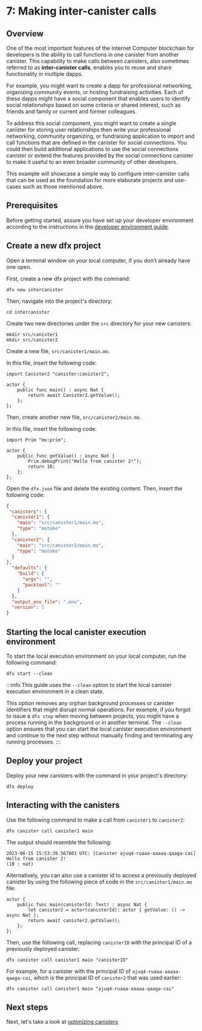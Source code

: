 # 7: Making inter-canister calls

## Overview
One of the most important features of the Internet Computer blockchain for developers is the ability to call functions in one canister from another canister. This capability to make calls between canisters, also sometimes referred to as **inter-canister calls**, enables you to reuse and share functionality in multiple dapps.

For example, you might want to create a dapp for professional networking, organizing community events, or hosting fundraising activities. Each of these dapps might have a social component that enables users to identify social relationships based on some criteria or shared interest, such as friends and family or current and former colleagues.

To address this social component, you might want to create a single canister for storing user relationships then write your professional networking, community organizing, or fundraising application to import and call functions that are defined in the canister for social connections. You could then build additional applications to use the social connections canister or extend the features provided by the social connections canister to make it useful to an even broader community of other developers.

This example will showcase a simple way to configure inter-canister calls that can be used as the foundation for more elaborate projects and use-cases such as those mentioned above. 

## Prerequisites

Before getting started, assure you have set up your developer environment according to the instructions in the [developer environment guide](./dev-env.md).

## Create a new dfx project 

Open a terminal window on your local computer, if you don’t already have one open.

First, create a new dfx project with the command:

```
dfx new intercanister
```

Then, navigate into the project's directory:

```
cd intercanister
```

Create two new directories under the `src` directory for your new canisters:

```
mkdir src/canister1
mkdir src/canister2
```

Create a new file, `src/canister1/main.mo`.

In this file, insert the following code:

```motoko
import Canister2 "canister:canister2";

actor {
    public func main() : async Nat {
        return await Canister2.getValue();
    };
};
```

Then, create another new file, `src/canister2/main.mo`.

In this file, insert the following code:

```motoko
import Prim "mo:prim";

actor {
    public func getValue() : async Nat {
        Prim.debugPrint("Hello from canister 2!");
        return 10;
    };
};
```

Open the `dfx.json` file and delete the existing content. Then, insert the following code:

```json
{
 "canisters": {
  "canister1": {
    "main": "src/canister1/main.mo",
    "type": "motoko"
  },
  "canister2": {
    "main": "src/canister2/main.mo",
    "type": "motoko"
  }
},
  "defaults": {
    "build": {
      "args": "",
      "packtool": ""
    }
  },
  "output_env_file": ".env",
  "version": 1
}
```

## Starting the local canister execution environment 

To start the local execution environment on your local computer, run the following command:

```
dfx start --clean
```

:::info
This guide uses the `--clean` option to start the local canister execution environment in a clean state.

This option removes any orphan background processes or canister identifiers that might disrupt normal operations. For example, if you forgot to issue a `dfx stop` when moving between projects, you might have a process running in the background or in another terminal. The `--clean` option ensures that you can start the local canister execution environment and continue to the next step without manually finding and terminating any running processes.
:::

## Deploy your project 

Deploy your new canisters with the command in your project's directory:

```
dfx deploy
```

## Interacting with the canisters

Use the following command to make a call from `canister1` to `canister2`:

```
dfx canister call canister1 main 
```

The output should resemble the following:

```
2023-06-15 15:53:39.567801 UTC: [Canister ajuq4-ruaaa-aaaaa-qaaga-cai] Hello from canister 2!
(10 : nat)
```

Alternatively, you can also use a canister id to access a previously deployed canister by using the following piece of code in the `src/canister1/main.mo` file:

```motoko
actor {
    public func main(canisterId: Text) : async Nat {
        let canister2 = actor(canisterId): actor { getValue: () -> async Nat };
        return await canister2.getValue();
    };
};
```

Then, use the following call, replacing `canisterID` with the principal ID of a previously deployed canister:

```
dfx canister call canister1 main "canisterID"
```

For example, for a canister with the principal ID of `ajuq4-ruaaa-aaaaa-qaaga-cai`, which is the principal ID of `canister2` that was used earlier:

```
dfx canister call canister1 main "ajuq4-ruaaa-aaaaa-qaaga-cai"
```

## Next steps

Next, let's take a look at [optimizing canisters](./optimizing.md)